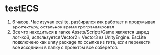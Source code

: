 # testECS

1. 6 часов. Час изучал ecslite, разбирался как работает и продумывал архитектуру, остальное время программировал 
2. Все что находиться в папке Assets/Scripts/Game является шаред логикой, используется Vector2 и Vector3 из UnityEngine. EscLite подключено как unity package по ссылке из гита, если перенести все исходники в папку с проектом все соберется.
